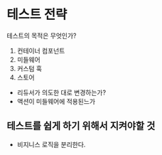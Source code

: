 # 테스트 전략

테스트의 목적은 무엇인가?

1. 컨테이너 컴포넌트
2. 미들웨어
3. 커스텀 훅
4. 스토어

- 리듀서가 의도한 대로 변경하는가?
- 액션이 미들웨어에 적용된느가

## 테스트를 쉽게 하기 위해서 지켜야할 것

- 비지니스 로직을 분리한다.
